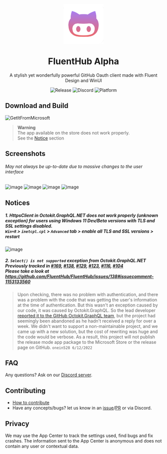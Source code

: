<p align="center">
  <img width="128" align="center" src="src/FluentHub/Assets/AppTilesAlpha/StoreLogo.scale-400.png" />
</p>
<h1 align="center">
  FluentHub Alpha
</h1>
<p align="center">
  A stylish yet wonderfully powerful GitHub Oauth client made with Fluent Design and WinUI
</p>

<p align="center">
  <a style="text-decoration:none" href="https://github.com/fluenthub-community/FluentHub/releases">
    <img src="https://img.shields.io/github/v/release/fluenthub-community/fluenthub?include_prereleases&style=flat-square" alt="Release" />
  </a>
  <a style="text-decoration:none" href="https://discord.gg/8KtRkjq2Q4">
    <img src="https://img.shields.io/discord/935562861701390336?color=blue&label=Discord&style=flat-square" alt="Discord" />
  </a>
  <a style="text-decoration:none">
    <img src="https://img.shields.io/badge/Platform-Windows-red?style=flat-square" alt="Platform" />
  </a>
</p>

## Download and Build

<a style="text-decoration:none" href="https://apps.microsoft.com/store/detail/fluenthub/9nkb9hx8rjz3">
  <img width="128" src="https://getbadgecdn.azureedge.net/images/English_L.png" alt="GetItFromMicrosoft" />
</a>

> **Warning**</br>The app available on the store does not work properly.</br>See the [Notice](#notices) section

## Screenshots
###### May not always be up-to-date due to massive changes to the user interface

![image](https://user-images.githubusercontent.com/62196528/170248747-1c7458f6-4b22-48e3-9235-0c8561a1759a.png)
![image](https://user-images.githubusercontent.com/62196528/170248759-cbf061b4-6eff-4db9-b61b-12e4e3c413a2.png)
![image](https://user-images.githubusercontent.com/62196528/170248768-cff52abc-fdfc-4b61-bd16-8c89ee9624ce.png)
![image](https://user-images.githubusercontent.com/62196528/170248775-1ef2fe2f-bdf7-4f45-9a01-adbe1bc634fb.png)

## Notices

##### 1. HttpsClient in Octokit.GraphQL.NET does not work properly (unknown exception) for users using Windows 11 Dev/Beta versions with TLS and SSL settings disabled.</br>`Win+R` > `inetcpl.cpl` > `Advanced` tab > enable all TLS and SSL versions > restart</br>

![image](https://user-images.githubusercontent.com/99880210/164863685-27770148-4c68-4920-bf87-8c0dd2b0272f.png)

##### 2. `Select() is not supported` exception from Octokit.GraphQL.NET</br>Previously tracked in [#169](https://github.com/FluentHub/FluentHub/issues/169), [#138](https://github.com/FluentHub/FluentHub/issues/138), [#129](https://github.com/FluentHub/FluentHub/issues/129), [#123](https://github.com/FluentHub/FluentHub/issues/123), [#116](https://github.com/FluentHub/FluentHub/issues/116), [#104](https://github.com/FluentHub/FluentHub/issues/104)</br>Please take a look at https://github.com/FluentHub/FluentHub/issues/138#issuecomment-1153133560

> Upon checking, there was no problem with authentication, and there was a problem with the code that was getting the user's information at the time of authentication. But this wasn't an exception caused by our code, it was caused by Octokit.GraphQL. So the lead developer [reported it to the GitHub Octokit.GraphQL team](https://github.com/octokit/octokit.graphql.net/issues/262), but the project had seemingly been abandoned as he hadn't received a reply for over a week. We didn't want to support a non-maintainable project, and we came up with a new solution, but the cost of rewriting was huge and the code would be verbose. As a result, this project will not publish the release mode app package to the Microsoft Store or the release page on GitHub. `onein528 6/12/2022`

## FAQ

Any questions? Ask on our [Discord server](https://discord.gg/8KtRkjq2Q4).

## Contributing

- [How to contribute](https://hub.codrex.dev/docs/contrib)
- Have any concepts/bugs? let us know in an [issue](https://github.com/fluenthub-community/FluentHub/issues)/[PR](https://github.com/fluenthub-community/FluentHub/pulls) or via Discord.

## Privacy

We may use the App Center to track the settings used, find bugs and fix crashes. The information sent to the App Center is anonymous and does not contain any user or contextual data.
